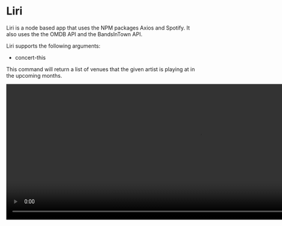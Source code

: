 # Liri

Liri is a node based app that uses the NPM packages Axios and Spotify. It also uses the the OMDB API and the BandsInTown API. 

Liri supports the following arguments:

* concert-this <artist-name>

This command will return a list of venues that the given artist is playing at in the upcoming months.

<video width="1024" height="360" controls>
  <source src="concert-this.mp4" type="video/mp4"
</video>



* spotify-this-song <song-title>

This command returns details and a link to given song

<video width="1024" height="360" controls>
  <source src="spotify-this-song.mp4" type="video/mp4"
</video>

* movie-this <movie-title>

This command will return the details about a given movie.

<video width="1024" height="360" controls>
  <source src="movie-this.mp4" type="video/mp4"
</video>

* do-what-it-says

This command reads the contents of the random.txt file in the project folder and executes the command that is in that file.

<video width="1024" height="360" controls>
  <source src="do-what-it-says.mp4" type="video/mp4"
</video>